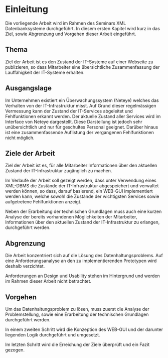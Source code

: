 <!-- Ziel, Begründung und Abgrenzung der Arbeit -->

# Einleitung

Die vorliegende Arbeit wird im Rahmen des Seminars XML Datenbanksysteme durchgeführt. In diesem ersten Kapitel wird kurz in das Ziel, sowie Abgrenzung und Vorgehen dieser Arbeit eingeführt. 

## Thema
Ziel der Arbeit ist es den Zustand der IT-Systeme auf einer Webseite zu publizieren, so dass Mitarbeiter eine übersichtliche Zusammenfassung der Lauffähigkeit der IT-Systeme erhalten.

## Ausgangslage
Im Unternehmen existiert ein Überwachungssystem (Neteye) welches das Verhalten von der IT-Infrastruktur misst. Auf Grund dieser regelmässigen Vermessung kann der Zustand der IT-Services abgeleitet und Fehlfunktionen erkannt werden.
Der aktuelle Zustand aller Services wird im Interface von Neteye dargestellt. Diese Darstellung ist jedoch sehr unübersichtlich und nur für geschultes Personal geeignet.
Darüber hinaus ist eine zusammenfassende Auflistung der vergangenen Fehlfunktionen nicht möglich.


## Ziele der Arbeit
Ziel der Arbeit ist es, für alle Mitarbeiter Informationen über den aktuellen Zustand der IT-Infrastruktur zugänglich zu machen.

Im Verlaufe der Arbeit soll gezeigt werden, dass unter Verwendung eines XML-DBMS die Zustände der IT-Infrastruktur abgespeichert und verwaltet werden können, so dass, darauf basierend, ein WEB-GUI implementiert werden kann, welche sowohl die Zustände der wichtigsten Services sowie aufgetretene Fehlfunktionen anzeigt.

Neben der Erarbeitung der technischen Grundlagen muss auch eine kurzen Analyse der bereits vorhandenen Möglichkeiten der Mitarbeiter, Informationen über den aktuellen Zustand der IT-Infrastruktur zu erlangen, durchgeführt werden.

## Abgrenzung
Die Arbeit konzentriert sich auf die Lösung des Datenhaltungsproblems. Auf eine Anforderungsanalyse an den zu implementierenden Prototypen wird deshalb verzichtet.

Anforderungen an Design und Usability stehen im Hintergrund und werden im Rahmen dieser Arbeit nicht betrachtet.


## Vorgehen
Um das Datenhaltungsproblem zu lösen, muss zuerst die Analyse der Problemstellung, sowie eine Erarbeitung der technischen Grundlagen durchgeführt werden.

In einem zweiten Schritt wird die Konzeption des WEB-GUI und der darunter liegenden Logik durchgeführt und umgesetzt.

Im letzten Schritt wird die Erreichung der Ziele überprüft und ein Fazit gezogen.
